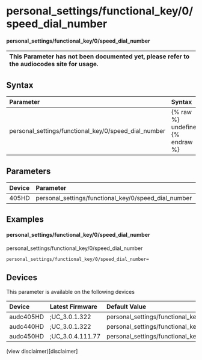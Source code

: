 ﻿---
description: personal_settings/functional_key/0/speed_dial_number
search: false
---

# personal_settings/functional_key/0/speed_dial_number

#### personal_settings/functional_key/0/speed_dial_number


| This Parameter has not been documented yet, please refer to the audiocodes site for usage.  |
| :--- |

## Syntax
| Parameter | Syntax |
| :--- | :--- |
|personal_settings/functional_key/0/speed_dial_number | {% raw %} undefined {% endraw %} |

## Parameters
|Device|Parameter|value|Description|
|:---|:---|:---|:---|
| 405HD | personal_settings/functional_key/0/speed_dial_number |  |  |

## Examples
#### personal_settings/functional_key/0/speed_dial_number

personal_settings/functional_key/0/speed_dial_number

```
personal_settings/functional_key/0/speed_dial_number=
```

## Devices
This parameter is available on the following devices

| Device | Latest Firmware | Default Value |
|:---|:---|:---|
| audc405HD | ;UC_3.0.1.322 | personal_settings/functional_key/0/speed_dial_number= 
| audc440HD | ;UC_3.0.1.322 | personal_settings/functional_key/0/speed_dial_number= 
| audc450HD | ;UC_3.0.4.111.77 | personal_settings/functional_key/0/speed_dial_number= 

(view disclaimer)[disclaimer]
